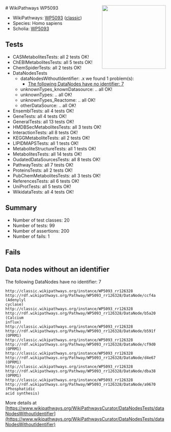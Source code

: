 <img style="float: right; width: 200px" src="https://upload.wikimedia.org/wikipedia/commons/thumb/8/83/Wplogo_with_text_500.png/640px-Wplogo_with_text_500.png" />
# WikiPathways WP5093

* WikiPathways: [WP5093](https://wikipathways.org/pathways/WP5093) ([classic](https://classic.wikipathways.org/instance/WP5093))
* Species: Homo sapiens
* Scholia: [WP5093](https://scholia.toolforge.org/wikipathways/WP5093)
## Tests
* CASMetabolitesTests: all 2 tests OK!
* ChEBIMetabolitesTests: all 5 tests OK!
* ChemSpiderTests: all 2 tests OK!
* DataNodesTests
    * dataNodesWithoutIdentifier: .x we found 1 problem(s):
        * [The following DataNodes have no identifier: 7](#d2d32fa6)
    * unknownTypes_knownDatasource: .. all OK!
    * unknownTypes: .. all OK!
    * unknownTypes_Reactome: .. all OK!
    * otherDataSource: .. all OK!
* EnsemblTests: all 4 tests OK!
* GeneTests: all 4 tests OK!
* GeneralTests: all 13 tests OK!
* HMDBSecMetabolitesTests: all 3 tests OK!
* InteractionTests: all 8 tests OK!
* KEGGMetaboliteTests: all 2 tests OK!
* LIPIDMAPSTests: all 1 tests OK!
* MetaboliteStructureTests: all 1 tests OK!
* MetabolitesTests: all 14 tests OK!
* OudatedDataSourcesTests: all 8 tests OK!
* PathwayTests: all 7 tests OK!
* ProteinsTests: all 2 tests OK!
* PubChemMetabolitesTests: all 3 tests OK!
* ReferencesTests: all 6 tests OK!
* UniProtTests: all 5 tests OK!
* WikidataTests: all 4 tests OK!


## Summary

* Number of test classes: 20
* Number of tests: 99
* Number of assertions: 200
* Number of fails: 1

## Fails

<a name="d2d32fa6" />

## Data nodes without an identifier

The following DataNodes have no identifier: 7
```
http://classic.wikipathways.org/instance/WP5093_rr126328 http://rdf.wikipathways.org/Pathway/WP5093_rr126328/DataNode/ccf4a (Adenylyl 
cyclase)
http://classic.wikipathways.org/instance/WP5093_rr126328 http://rdf.wikipathways.org/Pathway/WP5093_rr126328/DataNode/b5a20 (Calcium
influx)
http://classic.wikipathways.org/instance/WP5093_rr126328 http://rdf.wikipathways.org/Pathway/WP5093_rr126328/DataNode/b591f (OPRM1)
http://classic.wikipathways.org/instance/WP5093_rr126328 http://rdf.wikipathways.org/Pathway/WP5093_rr126328/DataNode/cf9d0 (OPRM1)
http://classic.wikipathways.org/instance/WP5093_rr126328 http://rdf.wikipathways.org/Pathway/WP5093_rr126328/DataNode/d4e67 (OPRM1)
http://classic.wikipathways.org/instance/WP5093_rr126328 http://rdf.wikipathways.org/Pathway/WP5093_rr126328/DataNode/dba38 (OPRM1)
http://classic.wikipathways.org/instance/WP5093_rr126328 http://rdf.wikipathways.org/Pathway/WP5093_rr126328/DataNode/a9670 (Phosphatidic 
acid synthesis)
```

More details at [https://www.wikipathways.org/WikiPathwaysCurator/DataNodesTests/dataNodesWithoutIdentifier](https://www.wikipathways.org/WikiPathwaysCurator/DataNodesTests/dataNodesWithoutIdentifier)

